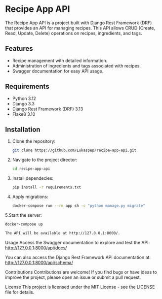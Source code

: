 # Recipe App API

The Recipe App API is a project built with Django Rest Framework (DRF) that provides an API for managing recipes. This API allows CRUD (Create, Read, Update, Delete) operations on recipes, ingredients, and tags.

## Features

- Recipe management with detailed information.
- Administration of ingredients and tags associated with recipes.
- Swagger documentation for easy API usage.

## Requirements

- Python 3.12
- Django 3.3
- Django Rest Framework (DRF) 3.13
- Flake8 3.10

## Installation

1. Clone the repository:

   ```bash
   git clone https://github.com/Lukaspep/recipe-app-api.git

2. Navigate to the project director:

   ```bash
   cd recipe-app-api

3. Install dependecies:

   ```bash
   pip install -r requirements.txt

4. Apply migrations:
   
   ```bash
   docker-compose run --rm app sh -c "python manage.py migrate"

5.Start the server:

  ```bash
  docker-compose up

The API will be available at http://127.0.0.1:8000/.
```
Usage
Access the Swagger documentation to explore and test the API: http://127.0.0.1:8000/api/docs/

You can also access the Django Rest Framework API documentation at: http://127.0.0.1:8000/api/schema/

Contributions
Contributions are welcome! If you find bugs or have ideas to improve the project, please open an issue or submit a pull request.

License
This project is licensed under the MIT License - see the LICENSE file for details.
